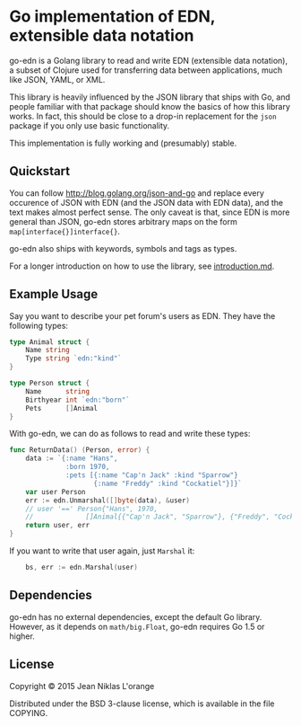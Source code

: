 # Go implementation of EDN, extensible data notation

go-edn is a Golang library to read and write EDN (extensible data notation), a
subset of Clojure used for transferring data between applications, much like
JSON, YAML, or XML.

This library is heavily influenced by the JSON library that ships with Go, and
people familiar with that package should know the basics of how this library
works. In fact, this should be close to a drop-in replacement for the `json`
package if you only use basic functionality.

This implementation is fully working and (presumably) stable.

## Quickstart

You can follow http://blog.golang.org/json-and-go and replace every occurence of
JSON with EDN (and the JSON data with EDN data), and the text makes almost
perfect sense. The only caveat is that, since EDN is more general than JSON, go-edn
stores arbitrary maps on the form `map[interface{}]interface{}`.

go-edn also ships with keywords, symbols and tags as types.

For a longer introduction on how to use the library, see
[introduction.md](docs/introduction.md).

## Example Usage

Say you want to describe your pet forum's users as EDN. They have the following
types:

```go
type Animal struct {
	Name string
    Type string `edn:"kind"`
}

type Person struct {
	Name      string
	Birthyear int `edn:"born"`
	Pets      []Animal
}
```

With go-edn, we can do as follows to read and write these types:

```go
func ReturnData() (Person, error) {
	data := `{:name "Hans",
              :born 1970,
              :pets [{:name "Cap'n Jack" :kind "Sparrow"}
                     {:name "Freddy" :kind "Cockatiel"}]}`
	var user Person
	err := edn.Unmarshal([]byte(data), &user)
	// user '==' Person{"Hans", 1970,
	//             []Animal{{"Cap'n Jack", "Sparrow"}, {"Freddy", "Cockatiel"}}}
	return user, err
}
```

If you want to write that user again, just `Marshal` it:

```go
	bs, err := edn.Marshal(user)
```

## Dependencies

go-edn has no external dependencies, except the default Go library. However, as
it depends on `math/big.Float`, go-edn requires Go 1.5 or higher.


## License

Copyright © 2015 Jean Niklas L'orange

Distributed under the BSD 3-clause license, which is available in the file
COPYING.
